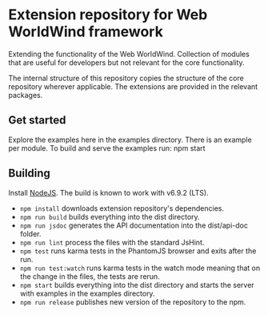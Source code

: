 # Extension repository for Web WorldWind framework

Extending the functionality of the Web WorldWind. Collection of modules that are useful for developers but not relevant for the core functionality.  

The internal structure of this repository copies the structure of the core repository wherever applicable. The extensions are provided in the relevant packages.

## Get started

Explore the examples here in the examples directory. There is an example per module. To build and serve the examples run: npm start

## Building

Install [NodeJS](https://nodejs.org/en/). The build is known to work with v6.9.2 (LTS).

- `npm install` downloads extension repository's dependencies.
- `npm run build` builds everything into the dist directory.
- `npm run jsdoc` generates the API documentation into the dist/api-doc folder.
- `npm run lint` process the files with the standard JsHint. 
- `npm test` runs karma tests in the PhantomJS browser and exits after the run.
- `npm run test:watch` runs karma tests in the watch mode meaning that on the change in the files, the tests are rerun. 
- `npm start` builds everything into the dist directory and starts the server with examples in the examples directory.
- `npm run release` publishes new version of the repository to the npm.
 
